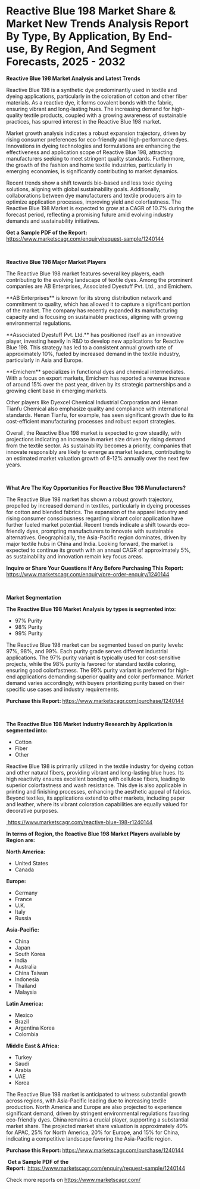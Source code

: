 <p><h1>Reactive Blue 198 Market Share & Market New Trends Analysis Report By Type, By Application, By End-use, By Region, And Segment Forecasts, 2025 - 2032</h1></p><p><strong>Reactive Blue 198 Market Analysis and Latest Trends</strong></p>
<p><p>Reactive Blue 198 is a synthetic dye predominantly used in textile and dyeing applications, particularly in the coloration of cotton and other fiber materials. As a reactive dye, it forms covalent bonds with the fabric, ensuring vibrant and long-lasting hues. The increasing demand for high-quality textile products, coupled with a growing awareness of sustainable practices, has spurred interest in the Reactive Blue 198 market.</p><p>Market growth analysis indicates a robust expansion trajectory, driven by rising consumer preferences for eco-friendly and high-performance dyes. Innovations in dyeing technologies and formulations are enhancing the effectiveness and application scope of Reactive Blue 198, attracting manufacturers seeking to meet stringent quality standards. Furthermore, the growth of the fashion and home textile industries, particularly in emerging economies, is significantly contributing to market dynamics.</p><p>Recent trends show a shift towards bio-based and less toxic dyeing solutions, aligning with global sustainability goals. Additionally, collaborations between dye manufacturers and textile producers aim to optimize application processes, improving yield and colorfastness. The Reactive Blue 198 Market is expected to grow at a CAGR of 10.7% during the forecast period, reflecting a promising future amid evolving industry demands and sustainability initiatives.</p></p>
<p><strong>Get a Sample PDF of the Report:&nbsp;</strong> <a href="https://www.marketscagr.com/enquiry/request-sample/1240144?utm_campaign=2233&utm_medium=2&utm_source=Github&utm_content=ia&utm_term=30012025&utm_id=reactive-blue-198">https://www.marketscagr.com/enquiry/request-sample/1240144</a></p>
<p>&nbsp;</p>
<p><strong>Reactive Blue 198 Major Market Players</strong></p>
<p><p>The Reactive Blue 198 market features several key players, each contributing to the evolving landscape of textile dyes. Among the prominent companies are AB Enterprises, Associated Dyestuff Pvt. Ltd., and Emichem. </p><p>**AB Enterprises** is known for its strong distribution network and commitment to quality, which has allowed it to capture a significant portion of the market. The company has recently expanded its manufacturing capacity and is focusing on sustainable practices, aligning with growing environmental regulations. </p><p>**Associated Dyestuff Pvt. Ltd.** has positioned itself as an innovative player, investing heavily in R&D to develop new applications for Reactive Blue 198. This strategy has led to a consistent annual growth rate of approximately 10%, fueled by increased demand in the textile industry, particularly in Asia and Europe.</p><p>**Emichem** specializes in functional dyes and chemical intermediates. With a focus on export markets, Emichem has reported a revenue increase of around 15% over the past year, driven by its strategic partnerships and a growing client base in emerging markets.</p><p>Other players like Dyexcel Chemical Industrial Corporation and Henan Tianfu Chemical also emphasize quality and compliance with international standards. Henan Tianfu, for example, has seen significant growth due to its cost-efficient manufacturing processes and robust export strategies.</p><p>Overall, the Reactive Blue 198 market is expected to grow steadily, with projections indicating an increase in market size driven by rising demand from the textile sector. As sustainability becomes a priority, companies that innovate responsibly are likely to emerge as market leaders, contributing to an estimated market valuation growth of 8-12% annually over the next few years.</p></p>
<p>&nbsp;</p>
<p><strong>What Are The Key Opportunities For Reactive Blue 198 Manufacturers?</strong></p>
<p><p>The Reactive Blue 198 market has shown a robust growth trajectory, propelled by increased demand in textiles, particularly in dyeing processes for cotton and blended fabrics. The expansion of the apparel industry and rising consumer consciousness regarding vibrant color application have further fueled market potential. Recent trends indicate a shift towards eco-friendly dyes, prompting manufacturers to innovate with sustainable alternatives. Geographically, the Asia-Pacific region dominates, driven by major textile hubs in China and India. Looking forward, the market is expected to continue its growth with an annual CAGR of approximately 5%, as sustainability and innovation remain key focus areas.</p></p>
<p><strong>Inquire or Share Your Questions If Any Before Purchasing This Report:</strong> <a href="https://www.marketscagr.com/enquiry/pre-order-enquiry/1240144?utm_campaign=2233&utm_medium=2&utm_source=Github&utm_content=ia&utm_term=30012025&utm_id=reactive-blue-198">https://www.marketscagr.com/enquiry/pre-order-enquiry/1240144</a></p>
<p>&nbsp;</p>
<p><strong>Market Segmentation</strong></p>
<p><strong>The Reactive Blue 198 Market Analysis by types is segmented into:</strong></p>
<p><ul><li>97% Purity</li><li>98% Purity</li><li>99% Purity</li></ul></p>
<p><p>The Reactive Blue 198 market can be segmented based on purity levels: 97%, 98%, and 99%. Each purity grade serves different industrial applications. The 97% purity variant is typically used for cost-sensitive projects, while the 98% purity is favored for standard textile coloring, ensuring good colorfastness. The 99% purity variant is preferred for high-end applications demanding superior quality and color performance. Market demand varies accordingly, with buyers prioritizing purity based on their specific use cases and industry requirements.</p></p>
<p><strong>Purchase this Report:&nbsp;</strong><a href="https://www.marketscagr.com/purchase/1240144?utm_campaign=2233&utm_medium=2&utm_source=Github&utm_content=ia&utm_term=30012025&utm_id=reactive-blue-198">https://www.marketscagr.com/purchase/1240144</a></p>
<p>&nbsp;</p>
<p><strong>The Reactive Blue 198 Market Industry Research by Application is segmented into:</strong></p>
<p><ul><li>Cotton</li><li>Fiber</li><li>Other</li></ul></p>
<p><p>Reactive Blue 198 is primarily utilized in the textile industry for dyeing cotton and other natural fibers, providing vibrant and long-lasting blue hues. Its high reactivity ensures excellent bonding with cellulose fibers, leading to superior colorfastness and wash resistance. This dye is also applicable in printing and finishing processes, enhancing the aesthetic appeal of fabrics. Beyond textiles, its applications extend to other markets, including paper and leather, where its vibrant coloration capabilities are equally valued for decorative purposes.</p></p>
<p><a href="https://www.marketscagr.com/reactive-blue-198-r1240144?utm_campaign=2233&utm_medium=2&utm_source=Github&utm_content=ia&utm_term=30012025&utm_id=reactive-blue-198">&nbsp;https://www.marketscagr.com/reactive-blue-198-r1240144</a></p>
<p><strong>In terms of Region, the Reactive Blue 198 Market Players available by Region are:</strong></p>
<p>
    <p> <strong> North America: </strong>
        <ul>
            <li>United States</li>
            <li>Canada</li>
        </ul>
        </p> 
    <p> <strong> Europe: </strong>
        <ul>
            <li>Germany</li>
            <li>France</li>
            <li>U.K.</li>
            <li>Italy</li>
            <li>Russia</li>
        </ul>
        </p> 
    <p> <strong> Asia-Pacific: </strong>
        <ul>
            <li>China</li>
            <li>Japan</li>
            <li>South Korea</li>
            <li>India</li>
            <li>Australia</li>
            <li>China Taiwan</li>
            <li>Indonesia</li>
            <li>Thailand</li>
            <li>Malaysia</li>
        </ul>
        </p> 
    <p> <strong> Latin America: </strong>
        <ul>
            <li>Mexico</li>
            <li>Brazil</li>
            <li>Argentina Korea</li>
            <li>Colombia</li>
        </ul>
        </p> 
    <p> <strong> Middle East & Africa: </strong>
        <ul>
            <li>Turkey</li>
            <li>Saudi</li>
            <li>Arabia</li>
            <li>UAE</li>
            <li>Korea</li>
        </ul>
    </p>
    </p>
<p><p>The Reactive Blue 198 market is anticipated to witness substantial growth across regions, with Asia-Pacific leading due to increasing textile production. North America and Europe are also projected to experience significant demand, driven by stringent environmental regulations favoring eco-friendly dyes. China remains a crucial player, supporting a substantial market share. The projected market share valuation is approximately 40% for APAC, 25% for North America, 20% for Europe, and 15% for China, indicating a competitive landscape favoring the Asia-Pacific region.</p></p>
<p><strong>Purchase this Report: </strong><a href="https://www.marketscagr.com/purchase/1240144?utm_campaign=2233&utm_medium=2&utm_source=Github&utm_content=ia&utm_term=30012025&utm_id=reactive-blue-198">https://www.marketscagr.com/purchase/1240144</a></p>
<p>&nbsp;<strong>Get a Sample PDF of the Report:&nbsp;&nbsp;</strong><a href="https://www.marketscagr.com/enquiry/request-sample/1240144?utm_campaign=2233&utm_medium=2&utm_source=Github&utm_content=ia&utm_term=30012025&utm_id=reactive-blue-198">https://www.marketscagr.com/enquiry/request-sample/1240144</a></p>
<p><strong></strong></p>
<p>Check more reports on <a href="https://www.marketscagr.com/?utm_campaign=2233&utm_medium=2&utm_source=Github&utm_content=ia&utm_term=30012025&utm_id=reactive-blue-198">https://www.marketscagr.com/</a></p>